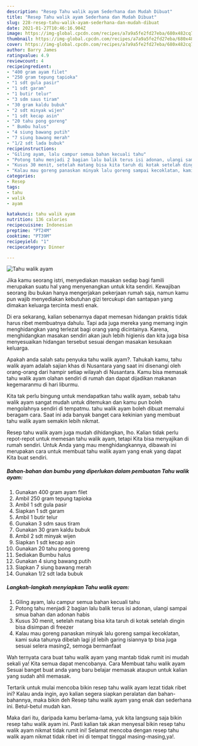 ```yaml
---
description: "Resep Tahu walik ayam Sederhana dan Mudah Dibuat"
title: "Resep Tahu walik ayam Sederhana dan Mudah Dibuat"
slug: 228-resep-tahu-walik-ayam-sederhana-dan-mudah-dibuat
date: 2021-01-27T10:46:16.904Z
image: https://img-global.cpcdn.com/recipes/a7a9a5fe2fd27eba/680x482cq70/tahu-walik-ayam-foto-resep-utama.jpg
thumbnail: https://img-global.cpcdn.com/recipes/a7a9a5fe2fd27eba/680x482cq70/tahu-walik-ayam-foto-resep-utama.jpg
cover: https://img-global.cpcdn.com/recipes/a7a9a5fe2fd27eba/680x482cq70/tahu-walik-ayam-foto-resep-utama.jpg
author: Barry James
ratingvalue: 4.9
reviewcount: 4
recipeingredient:
- "400 gram ayam filet"
- "250 gram tepung tapioka"
- "1 sdt gula pasir"
- "1 sdt garam"
- "1 butir telur"
- "3 sdm saus tiram"
- "30 gram kaldu bubuk"
- "2 sdt minyak wijen"
- "1 sdt kecap asin"
- "20 tahu pong goreng"
- " Bumbu halus"
- "4 siung bawang putih"
- "7 siung bawang merah"
- "1/2 sdt lada bubuk"
recipeinstructions:
- "Giling ayam, lalu campur semua bahan kecuali tahu"
- "Potong tahu menjadi 2 bagian lalu balik terus isi adonan, ulangi sampai smua bahan dan adonan habis"
- "Kusus 30 menit, setelah matang bisa kita taruh di kotak setelah dingin bisa disimpan di freezer"
- "Kalau mau goreng panaskan minyak lalu goreng sampai kecoklatan, kami suka tahunya dibelah lagi jd lebih garing isiannya tp bisa juga sesuai selera masing2, semoga bermanfaat"
categories:
- Resep
tags:
- tahu
- walik
- ayam

katakunci: tahu walik ayam 
nutrition: 136 calories
recipecuisine: Indonesian
preptime: "PT24M"
cooktime: "PT39M"
recipeyield: "1"
recipecategory: Dinner

---
```



![Tahu walik ayam](https://img-global.cpcdn.com/recipes/a7a9a5fe2fd27eba/680x482cq70/tahu-walik-ayam-foto-resep-utama.jpg)

Jika kamu seorang istri, menyediakan masakan sedap bagi famili merupakan suatu hal yang menyenangkan untuk kita sendiri. Kewajiban seorang ibu bukan hanya mengerjakan pekerjaan rumah saja, namun kamu pun wajib menyediakan kebutuhan gizi tercukupi dan santapan yang dimakan keluarga tercinta mesti enak.

Di era  sekarang, kalian sebenarnya dapat memesan hidangan praktis tidak harus ribet membuatnya dahulu. Tapi ada juga mereka yang memang ingin menghidangkan yang terlezat bagi orang yang dicintainya. Karena, menghidangkan masakan sendiri akan jauh lebih higienis dan kita juga bisa menyesuaikan hidangan tersebut sesuai dengan masakan kesukaan keluarga. 



Apakah anda salah satu penyuka tahu walik ayam?. Tahukah kamu, tahu walik ayam adalah sajian khas di Nusantara yang saat ini disenangi oleh orang-orang dari hampir setiap wilayah di Nusantara. Kamu bisa memasak tahu walik ayam olahan sendiri di rumah dan dapat dijadikan makanan kegemaranmu di hari liburmu.

Kita tak perlu bingung untuk mendapatkan tahu walik ayam, sebab tahu walik ayam sangat mudah untuk ditemukan dan kamu pun boleh mengolahnya sendiri di tempatmu. tahu walik ayam boleh dibuat memalui beragam cara. Saat ini ada banyak banget cara kekinian yang membuat tahu walik ayam semakin lebih nikmat.

Resep tahu walik ayam juga mudah dihidangkan, lho. Kalian tidak perlu repot-repot untuk memesan tahu walik ayam, tetapi Kita bisa menyajikan di rumah sendiri. Untuk Anda yang mau menghidangkannya, dibawah ini merupakan cara untuk membuat tahu walik ayam yang enak yang dapat Kita buat sendiri.

<!--inarticleads1-->

##### Bahan-bahan dan bumbu yang diperlukan dalam pembuatan Tahu walik ayam:

1. Gunakan 400 gram ayam filet
1. Ambil 250 gram tepung tapioka
1. Ambil 1 sdt gula pasir
1. Siapkan 1 sdt garam
1. Ambil 1 butir telur
1. Gunakan 3 sdm saus tiram
1. Gunakan 30 gram kaldu bubuk
1. Ambil 2 sdt minyak wijen
1. Siapkan 1 sdt kecap asin
1. Gunakan 20 tahu pong goreng
1. Sediakan  Bumbu halus
1. Gunakan 4 siung bawang putih
1. Siapkan 7 siung bawang merah
1. Gunakan 1/2 sdt lada bubuk




<!--inarticleads2-->

##### Langkah-langkah menyiapkan Tahu walik ayam:

1. Giling ayam, lalu campur semua bahan kecuali tahu
1. Potong tahu menjadi 2 bagian lalu balik terus isi adonan, ulangi sampai smua bahan dan adonan habis
1. Kusus 30 menit, setelah matang bisa kita taruh di kotak setelah dingin bisa disimpan di freezer
1. Kalau mau goreng panaskan minyak lalu goreng sampai kecoklatan, kami suka tahunya dibelah lagi jd lebih garing isiannya tp bisa juga sesuai selera masing2, semoga bermanfaat




Wah ternyata cara buat tahu walik ayam yang mantab tidak rumit ini mudah sekali ya! Kita semua dapat mencobanya. Cara Membuat tahu walik ayam Sesuai banget buat anda yang baru belajar memasak ataupun untuk kalian yang sudah ahli memasak.

Tertarik untuk mulai mencoba bikin resep tahu walik ayam lezat tidak ribet ini? Kalau anda ingin, ayo kalian segera siapkan peralatan dan bahan-bahannya, maka bikin deh Resep tahu walik ayam yang enak dan sederhana ini. Betul-betul mudah kan. 

Maka dari itu, daripada kamu berlama-lama, yuk kita langsung saja bikin resep tahu walik ayam ini. Pasti kalian tak akan menyesal bikin resep tahu walik ayam nikmat tidak rumit ini! Selamat mencoba dengan resep tahu walik ayam nikmat tidak ribet ini di tempat tinggal masing-masing,ya!.

